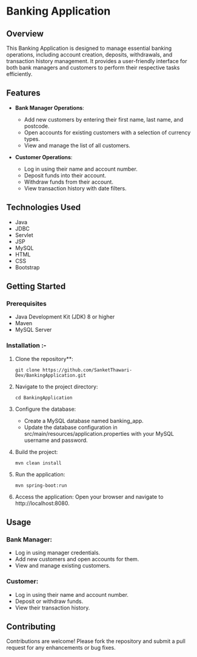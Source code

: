 # Banking Application

## Overview

This Banking Application is designed to manage essential banking operations, including account creation, deposits, withdrawals, and transaction history management. 
It provides a user-friendly interface for both bank managers and customers to perform their respective tasks efficiently.


## Features

- **Bank Manager Operations**:
  - Add new customers by entering their first name, last name, and postcode.
  - Open accounts for existing customers with a selection of currency types.
  - View and manage the list of all customers.

- **Customer Operations**:
  - Log in using their name and account number.
  - Deposit funds into their account.
  - Withdraw funds from their account.
  - View transaction history with date filters.

## Technologies Used

- Java
- JDBC
- Servlet
- JSP
- MySQL
- HTML
- CSS
- Bootstrap

## Getting Started

### Prerequisites

- Java Development Kit (JDK) 8 or higher
- Maven
- MySQL Server

### Installation :-

1. Clone the repository**:
   
       git clone https://github.com/SanketThawari-Dev/BankingApplication.git

2. Navigate to the project directory:
   
       cd BankingApplication
   
3. Configure the database:
   
   * Create a MySQL database named banking_app.
   * Update the database configuration in src/main/resources/application.properties with your MySQL username and password.
  
4. Build the project:

       mvn clean install
   
5. Run the application:

       mvn spring-boot:run
   
6. Access the application: Open your browser and navigate to http://localhost:8080.

## Usage

### Bank Manager:
  * Log in using manager credentials.
  * Add new customers and open accounts for them.
  * View and manage existing customers.
    
### Customer:
  * Log in using their name and account number.
  * Deposit or withdraw funds.
  * View their transaction history.

## Contributing
Contributions are welcome! Please fork the repository and submit a pull request for any enhancements or bug fixes.

